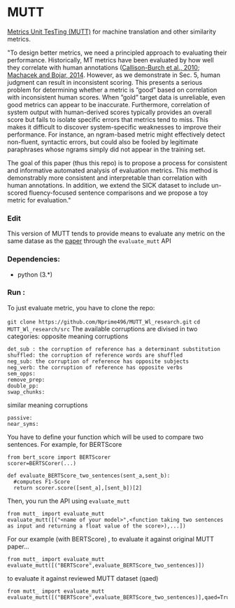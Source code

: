 
# MUTT
[Metrics Unit TesTing (MUTT)](https://www.aclweb.org/anthology/P16-1182/) for machine translation and other similarity metrics.

"To design better metrics, we need a principled approach to evaluating their performance. Historically, MT metrics have been evaluated by how well they correlate with human annotations ([Callison-Burch et al., 2010](https://www.aclweb.org/anthology/E06-1032/); [Machacek and Bojar, 2014](https://ufal.mff.cuni.cz/pbml/103/art-machacek-bojar.pdf). However, as we demonstrate in Sec. 5, human judgment can result in inconsistent scoring. This presents a serious problem for determining whether a metric is ”good” based on correlation with inconsistent human scores. When ”gold” target data is
unreliable, even good metrics can appear to be inaccurate. Furthermore, correlation of system output with human-derived scores typically provides an overall
score but fails to isolate specific errors that metrics tend to miss. This makes it difficult to discover system-specific weaknesses to improve their
performance. For instance, an ngram-based metric might effectively detect non-fluent, syntactic errors, but could also be fooled by legitimate paraphrases whose ngrams simply did not appear in the training set.

The goal of this paper (thus this repo) is to propose a process for consistent and informative automated analysis of evaluation metrics. This method is demonstrably more consistent and interpretable than correlation with human annotations. In addition, we extend the SICK dataset to include un-scored fluency-focused sentence comparisons and we propose a toy metric for evaluation."


### Edit
This version of MUTT tends to provide means to evaluate any metric on the same datase as the [paper](https://www.aclweb.org/anthology/P16-1182/) through the `evaluate_mutt` API

### Dependencies:
- python (3.*)


### Run :
To just evaluate metric, you have to clone the repo:

`git clone https://github.com/Nprime496/MUTT_Wl_research.git`
`cd MUTT_Wl_research/src`
The available corruptions are divised in two categories:
opposite meaning corruptions
```
det_sub : the corruption of reference has a determinant substitution
shuffled: the corruption of reference words are shuffled
neg_sub: the corruption of reference has opposite subjects
neg_verb: the corruption of reference has opposite verbs
sem_opps: 
remove_prep:
double_pp:
swap_chunks:
```
similar meaning corruptions
```
passive:
near_syms:
```
You have to define your function which will be used to compare two sentences.
For example, for BERTScore
```
from bert_score import BERTScorer
scorer=BERTSCorer(...)

def evaluate_BERTScore_two_sentences(sent_a,sent_b):
  #computes F1-Score
  return scorer.score([sent_a],[sent_b])[2]
```
Then, you run the API using `evaluate_mutt`

```
from mutt_ import evaluate_mutt
evaluate_mutt([("<name of your model>",<function taking two sentences as input and returning a float value of the score>),...])
```
For our example (with BERTScore) , to evaluate it against original MUTT paper...

```
from mutt_ import evaluate_mutt
evaluate_mutt([("BERTScore",evaluate_BERTScore_two_sentences)])
```
to evaluate it against reviewed MUTT dataset (qaed)

```
from mutt_ import evaluate_mutt
evaluate_mutt([("BERTScore",evaluate_BERTScore_two_sentences)],qaed=True)
```
